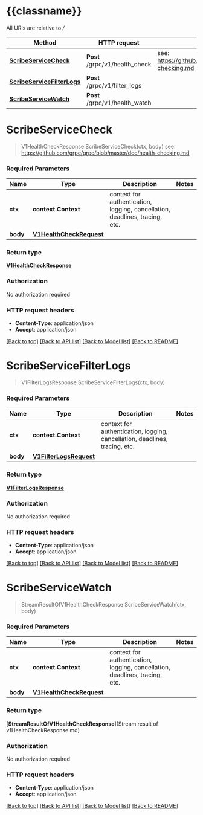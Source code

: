 # {{classname}}

All URIs are relative to */*

Method | HTTP request | Description
------------- | ------------- | -------------
[**ScribeServiceCheck**](ScribeServiceApi.md#ScribeServiceCheck) | **Post** /grpc/v1/health_check | see: https://github.com/grpc/grpc/blob/master/doc/health-checking.md
[**ScribeServiceFilterLogs**](ScribeServiceApi.md#ScribeServiceFilterLogs) | **Post** /grpc/v1/filter_logs | 
[**ScribeServiceWatch**](ScribeServiceApi.md#ScribeServiceWatch) | **Post** /grpc/v1/health_watch | 

# **ScribeServiceCheck**
> V1HealthCheckResponse ScribeServiceCheck(ctx, body)
see: https://github.com/grpc/grpc/blob/master/doc/health-checking.md

### Required Parameters

Name | Type | Description  | Notes
------------- | ------------- | ------------- | -------------
 **ctx** | **context.Context** | context for authentication, logging, cancellation, deadlines, tracing, etc.
  **body** | [**V1HealthCheckRequest**](V1HealthCheckRequest.md)|  | 

### Return type

[**V1HealthCheckResponse**](v1HealthCheckResponse.md)

### Authorization

No authorization required

### HTTP request headers

 - **Content-Type**: application/json
 - **Accept**: application/json

[[Back to top]](#) [[Back to API list]](../README.md#documentation-for-api-endpoints) [[Back to Model list]](../README.md#documentation-for-models) [[Back to README]](../README.md)

# **ScribeServiceFilterLogs**
> V1FilterLogsResponse ScribeServiceFilterLogs(ctx, body)


### Required Parameters

Name | Type | Description  | Notes
------------- | ------------- | ------------- | -------------
 **ctx** | **context.Context** | context for authentication, logging, cancellation, deadlines, tracing, etc.
  **body** | [**V1FilterLogsRequest**](V1FilterLogsRequest.md)|  | 

### Return type

[**V1FilterLogsResponse**](v1FilterLogsResponse.md)

### Authorization

No authorization required

### HTTP request headers

 - **Content-Type**: application/json
 - **Accept**: application/json

[[Back to top]](#) [[Back to API list]](../README.md#documentation-for-api-endpoints) [[Back to Model list]](../README.md#documentation-for-models) [[Back to README]](../README.md)

# **ScribeServiceWatch**
> StreamResultOfV1HealthCheckResponse ScribeServiceWatch(ctx, body)


### Required Parameters

Name | Type | Description  | Notes
------------- | ------------- | ------------- | -------------
 **ctx** | **context.Context** | context for authentication, logging, cancellation, deadlines, tracing, etc.
  **body** | [**V1HealthCheckRequest**](V1HealthCheckRequest.md)|  | 

### Return type

[**StreamResultOfV1HealthCheckResponse**](Stream result of v1HealthCheckResponse.md)

### Authorization

No authorization required

### HTTP request headers

 - **Content-Type**: application/json
 - **Accept**: application/json

[[Back to top]](#) [[Back to API list]](../README.md#documentation-for-api-endpoints) [[Back to Model list]](../README.md#documentation-for-models) [[Back to README]](../README.md)

